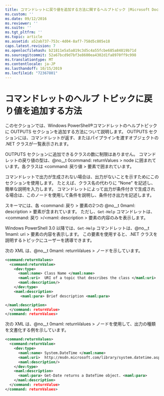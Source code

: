 ```yaml
---
title: コマンドレットに戻り値を追加する方法に関するヘルプトピック |Microsoft Docs
ms.custom: ''
ms.date: 09/12/2016
ms.reviewer: ''
ms.suite: ''
ms.tgt_pltfrm: ''
ms.topic: article
ms.assetid: a52ab737-753c-4d04-8af7-758d5c805e18
caps.latest.revision: 7
ms.openlocfilehash: b21811e5a5a819c3d5c4a55fcbe685a84819b71d
ms.sourcegitcommit: 52a67bcd9d7bf3e8600ea4302d1fa8970ff9c998
ms.translationtype: MT
ms.contentlocale: ja-JP
ms.lasthandoff: 10/15/2019
ms.locfileid: "72367801"
---
```

# <a name="how-to-add-return-values-to-a-cmdlet-help-topic"></a>コマンドレットのヘルプ トピックに戻り値を追加する方法

このセクションでは、Windows PowerShell®コマンドレットのヘルプトピックに OUTPUTS セクションを追加する方法について説明します。 OUTPUTS セクションには、コマンドレットが返す、またはパイプラインを渡すオブジェクトの .NET クラスが一覧表示されます。

OUTPUTS セクションに追加できるクラスの数に制限はありません。 コマンドレットの戻り値の型は、@no__t 0command: returnValues > node に囲まれています。各クラスは \<command: 戻り値 > 要素で囲まれています。

コマンドレットで出力が生成されない場合は、出力がないことを示すためにこのセクションを使用します。 たとえば、クラス名の代わりに "None" を記述し、簡単な説明を入力します。 コマンドレットによって出力が条件付きで生成される場合は、このノードを使用して条件を説明し、条件付き出力を記述します。

スキーマには、各 \<command: 戻り > 要素の2つの @no__t 0maml: description > 要素が含まれています。 ただし、`Get-Help` コマンドレットは、\<command: 戻り >/\<maml: description > 要素の内容のみを表示します。

Windows PowerShell 3.0 以降では、`Get-Help` コマンドレットは、@no__t 1maml: uri > 要素の内容を表示します。 この要素を使用すると、.NET クラスを説明するトピックにユーザーを誘導できます。

次の XML は、@no__t 0maml: returnValues > ノードを示しています。

```xml
<command:returnValues>
  <command:returnValue>
    <dev:type>
      <maml:name> Class Name </maml:name>
      <maml:uri>  URI of a topic that describes the class </maml:uri>
      <maml:description/>
    </dev:type>
    <maml:description>
       <maml:para> Brief description <maml:para>

</maml:description>
  </command: returnValue>
</command: returnValues>
```

次の XML は、@no__t 0maml: returnValues > ノードを使用して、出力の種類を文書化する例を示しています。

```xml
<command:returnValues>
  <command:returnValue>
    <dev:type>
      <maml:name> System.DateTime </maml:name>
      <maml:uri>  http://msdn.microsoft.com/library/system.datetime.aspx </maml:uri>
      <maml:description/>
    </dev:type>
    <maml:description>
      <maml:para> Get-Date returns a DateTime object. <maml:para>
    </maml:description>
  </command: returnValue>
</command: returnValues>
```



